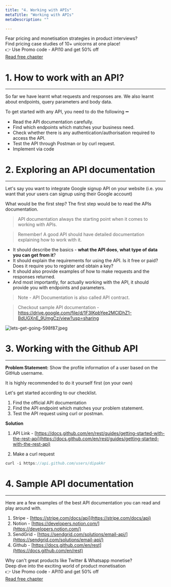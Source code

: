 ```yaml
---
title: "4. Working with APIs"
metaTitle: "Working with APIs"
metaDescription: ""

---
```


<div class="card-1-container">
<div class="left-side"> 
<div class="left-info">
  <div class="h3"> <span>Fear pricing and monetisation strategies in product interviews? </span> </div>
  <div class="h3-meta">Find pricing case studies of 10+ unicorns at one place!</div>
  <div class="h4-meta mt-4"> 👉 Use Promo code - API10 and get 50% off</div>
</div>

</div>
<div class="right-side">
<div class="btn btn-danger">
   <a class="link" href="https://learn.pricingforpm.in/pricing-model/1-fremium-models?utm_source=apiforpm">Read free chapter</a>
</div>    
</div>
</div>

# 1. How to work with an API?

---

So far we have learnt what requests and responses are. We also learnt about endpoints, query parameters and body data. 

To get started with any API, you need to do the following ➖

- Read the API documentation carefully.
- Find which endpoints which matches your business need.
- Check whether there is any authentication/authorisation required to access the API.
- Test the API through Postman or by curl request.
- Implement via code

# 2. Exploring an API documentation

---

Let's say you want to integrate Google signup API on your website (i.e. you want that your users can signup using their Google account)

What would be the first step? The first step would be to read the APIs documentation. 

> API documentation always the starting point when it comes to working with APIs.

> Remember! A good API should have detailed documentation explaining how to work with it. 

- It should describe the basics - **what the API does**, **what type of data you can get from it**?
- It should explain the requirements for using the API. Is it free or paid? Does it require you to register and obtain a key?
- It should also provide examples of how to make requests and the responses returned.
- And most importantly, for actually working with the API, it should provide you with endpoints and parameters.

> Note - API Documentation is also called API contract.

> Checkout sample API documentation - https://drive.google.com/file/d/1F3IKpbYee2MClDhZ1-BdUGXnE_9UmgCz/view?usp=sharing

![lets-get-going-598f87.jpeg](/images/api-for-pm/lets-get-going-598f87.jpeg)

# 3. Working with the Github API 
  
---

**Problem Statement:** Show the profile information of a user based on the GitHub username. 

It is highly recommended to do it yourself first (on your own) 

Let's get started according to our checklist.

1. Find the official API documentation
2. Find the API endpoint which matches your problem statement.
3. Test the API request using curl or postman.

**Solution** 

1. API Link - [https://docs.github.com/en/rest/guides/getting-started-with-the-rest-api](https://docs.github.com/en/rest/guides/getting-started-with-the-rest-api)

2. Make a curl request

```jsx
curl -i https://api.github.com/users/dipakkr
```

# 4. Sample API documentation

---
Here are a few examples of the best API documentation you can read and play around with. 

1. Stripe - [https://stripe.com/docs/api](https://stripe.com/docs/api)
2. Notion - [https://developers.notion.com/](https://developers.notion.com/)
3. SendGrid - [https://sendgrid.com/solutions/email-api/](https://sendgrid.com/solutions/email-api/)
4. Github - [https://docs.github.com/en/rest](https://docs.github.com/en/rest)

<div class="card-1-container">
<div class="left-side"> 
<div class="left-info">
  <div class="h3"> <span>Why can't great products like Twitter & Whatsapp monetise?</span> </div>
  <div class="h3-meta">Deep dive into the exciting world of product monetisation</div>
  <div class="h4-meta mt-4"> 👉 Use Promo code - API10 and get 50% off</div>
</div>

</div>
<div class="right-side">
<div class="btn btn-danger">
   <a class="link" href="https://learn.pricingforpm.in/pricing-model/1-fremium-models?utm_source=apiforpm">Read free chapter</a>
</div>    
</div>
</div>
